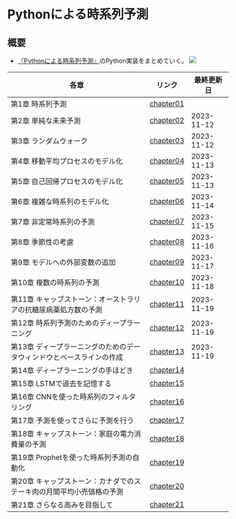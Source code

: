 # Pythonによる時系列予測

## 概要
- [『Pythonによる時系列予測』](https://book.mynavi.jp/ec/products/detail/id=141029)のPython実装をまとめていく。
![](https://book.mynavi.jp/files/topics/141029_ext_06_0.jpg?v=1697525831)

| 各章 | リンク | 最終更新日 |
| ---- | ---- | ---- |
| 第1章 時系列予測 | [chapter01](chapter01.html) | |
| 第2章 単純な未来予測 | [chapter02](chapter02.html) | 2023-11-12|
| 第3章 ランダムウォーク | [chapter03](chapter03.html) | 2023-11-12
| 第4章 移動平均プロセスのモデル化 | [chapter04](chapter04.html) | 2023-11-13 |
| 第5章 自己回帰プロセスのモデル化 | [chapter05](chapter05.html) | 2023-11-13 |
| 第6章 複雑な時系列のモデル化 | [chapter06](chapter06.html) | 2023-11-14 |
| 第7章 非定常時系列の予測 | [chapter07](chapter07.html) | 2023-11-15 |
| 第8章 季節性の考慮 | [chapter08](chapter08.html) | 2023-11-16 |
| 第9章 モデルへの外部変数の追加 | [chapter09](chapter09.html) | 2023-11-17 |
| 第10章 複数の時系列の予測 | [chapter10](chapter10.html) | 2023-11-18 |
| 第11章 キャップストーン：オーストラリアの抗糖尿病薬処方数の予測 | [chapter11](chapter11.html) | 2023-11-19 |
| 第12章 時系列予測のためのディープラーニング | [chapter12](chapter12.html) | 2023-11-19 |
| 第13章 ディープラーニングのためのデータウィンドウとベースラインの作成 | [chapter13](chapter13.html) | 2023-11-19 |
| 第14章 ディープラーニングの手ほどき | [chapter14](chapter14.html) | |
| 第15章 LSTMで過去を記憶する | [chapter15](chapter15.html) | |
| 第16章 CNNを使った時系列のフィルタリング | [chapter16](chapter16.html) | |
| 第17章 予測を使ってさらに予測を行う | [chapter17](chapter17.html) | |
| 第18章 キャップストーン：家庭の電力消費量の予測 | [chapter18](chapter18.html) | |
| 第19章 Prophetを使った時系列予測の自動化 | [chapter19](chapter19.html) | |
| 第20章 キャップストーン：カナダでのステーキ肉の月間平均小売価格の予測 | [chapter20](chapter20.html) | |
| 第21章 さらなる高みを目指して | [chapter21](chapter21.html) | |